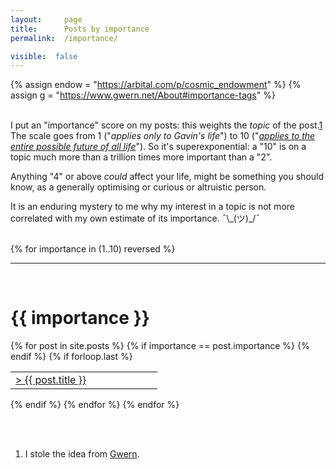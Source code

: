 ```yaml
---
layout: 	page
title: 		Posts by importance
permalink: 	/importance/

visible:  false
---
```


{% 		assign endow = "https://arbital.com/p/cosmic_endowment"			%}
{% 		assign g = "https://www.gwern.net/About#importance-tags"	%}


<br>I put an "importance" score on my posts: this weights the _topic_ of the post.<a href="#fn:1" id="fnref:1">1</a> The scale goes from 1 ("_applies only to Gavin's life_") to 10 ("_<a href="{{endow}}">applies to the entire possible future of all life</a>_"). So it's superexponential: a "10" is on a topic much more than a trillion times more important than a "2". 

Anything "4" or above _could_ affect your life, might be something you should know, as a generally optimising or curious or altruistic person.

It is an enduring mystery to me why my interest in a topic is not more correlated with my own estimate of its importance. ¯\\\_(ツ)\_/¯
<br><br>

<div class="home">
	{% for importance in (1..10) reversed %}
		<hr /><br>
		<h1 class="spaced">{{ importance }}</h1>
	    <table class="post-list">
			{% for post in site.posts %}
	  			<!-- % unless forloop.first %}</table>% endunless %} -->
	  			{% if importance == post.importance %}
					<!--  -->
					<tr class="spaced">
	          			<td style="width:55%;">
	          				<a class="archive-link" href="{{ post.url | prepend: site.baseurl }}"> 
	          					> {{ post.title }}
	          				</a>
	          			</td>
	          		</tr>
					<!--  -->
	  			{% 	endif 	%}
	  			{% if forloop.last %}</table>{% endif %}
			{% endfor %}
	{% endfor %}
</div>

<br><br>




<div class="footnotes">
<ol>
	<li class="footnote" id="fn:1">
		I stole the idea from <a href="{{g}}">Gwern</a>.
	</li>
</ol>
</div>
